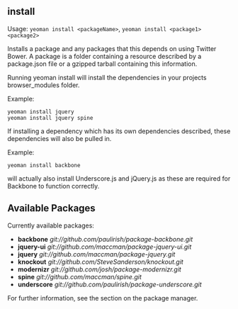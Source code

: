 ## install

Usage: `yeoman install <packageName>`, `yeoman install <package1> <package2>`

Installs a package <name> and any packages that this depends on using Twitter Bower. A package is a folder containing a resource described by a package.json file or a gzipped tarball containing this information.

Running yeoman install <name> will install the dependencies in your projects browser_modules folder.

Example:

```shell
yeoman install jquery
yeoman install jquery spine
```

If installing a dependency which has its own dependencies described, these dependencies will also be pulled in.

Example:

```shell
yeoman install backbone
```

will actually also install Underscore.js and jQuery.js as these are required for Backbone to function correctly.

## Available Packages

Currently available packages:

* **backbone** *git://github.com/paulirish/package-backbone.git*
* **jquery-ui** *git://github.com/maccman/package-jquery-ui.git*
* **jquery** *git://github.com/maccman/package-jquery.git*
* **knockout** *git://github.com/SteveSanderson/knockout.git*
* **modernizr** *git://github.com/josh/package-modernizr.git*
* **spine** *git://github.com/maccman/spine.git*
* **underscore** *git://github.com/paulirish/package-underscore.git*

For further information, see the section on the package manager.
